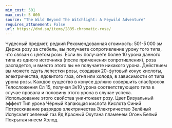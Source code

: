 ```yaml
---
min_cost: 501
max_cost: 5 000
source: "The Wild Beyond The Witchlight: A Feywild Adventure"
requires_attunement: False
url: https://dnd.su/items/2835-chromatic-rose/
---
```


Чудесный предмет, редкий
Рекомендованная стоимость: 501-5 000 зм
Держа розу за стебель, вы получаете сопротивление урону того типа, что связан с цветом розы. Если вы получаете более 10 урона данного типа из одного источника (после применения сопротивления), роза распадется, и вместо этого вы не получаете никакого урона.
Действием вы можете сдуть лепестки розы, создавая 20-футовый конус кислоты, электричества, ядовитого газа, огня или холода, в зависимости от типа урона розы. Каждое существо в конусе должно совершить спасбросок Телосложения Сл 15, получая 3к10 урона соответствующего типа в случае провала и половину этого урона в случае успеха. Использование этого свойства уничтожает розу.
Цвет
Визуальный эффект
Тип урона
Чёрный
Капающая кислота
Кислота
Синий
Потрескивание разрядов электричества
Электричество
Зелёный
Испускает зеленый газ
Яд
Красный
Окутана пламенем
Огонь
Белый
Покрытая инеем
Холод